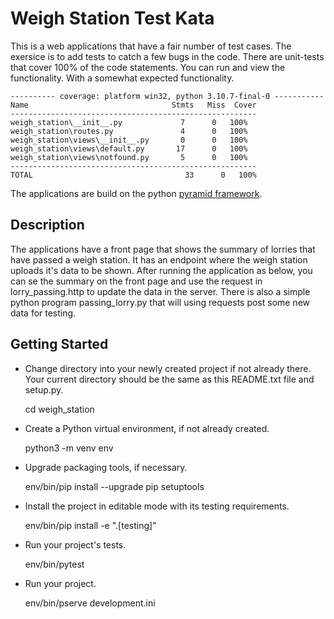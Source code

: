 Weigh Station Test Kata
=======================

This is a web applications that have a fair number of test cases.
The exersice is to add tests to catch a few bugs in the code. There
are unit-tests that cover 100% of the code statements. You can run
and view the functionality. With a somewhat expected functionality.

    ---------- coverage: platform win32, python 3.10.7-final-0 -----------
    Name                                Stmts   Miss  Cover
    -------------------------------------------------------
    weigh_station\__init__.py             7      0   100%
    weigh_station\routes.py               4      0   100%
    weigh_station\views\__init__.py       0      0   100%
    weigh_station\views\default.py       17      0   100%
    weigh_station\views\notfound.py       5      0   100%
    -------------------------------------------------------
    TOTAL                                  33      0   100%


The applications are build on the python [pyramid framework](https://trypyramid.com/).

Description
-----------

The applications have a front page that shows the summary of lorries that have passed
a weigh station. It has an endpoint where the weigh station uploads it's data to be shown. 
After running the application as below, you can se the summary on the front page and use the
request in lorry_passing.http to update the data in the server. There is also a simple python
program passing_lorry.py that will using requests post some new data for testing.

Getting Started
---------------

- Change directory into your newly created project if not already there. Your
  current directory should be the same as this README.txt file and setup.py.

    cd weigh_station

- Create a Python virtual environment, if not already created.

    python3 -m venv env

- Upgrade packaging tools, if necessary.

    env/bin/pip install --upgrade pip setuptools

- Install the project in editable mode with its testing requirements.

    env/bin/pip install -e ".[testing]"

- Run your project's tests.

    env/bin/pytest

- Run your project.

    env/bin/pserve development.ini
